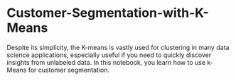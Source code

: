# Customer-Segmentation-with-K-Means
Despite its simplicity, the K-means is vastly used for clustering in many data science applications, especially useful if you need to quickly discover insights from unlabeled data. In this notebook, you learn how to use k-Means for customer segmentation.
